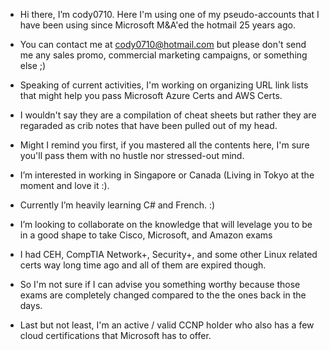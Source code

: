 - Hi there, I’m cody0710. Here I'm using one of my pseudo-accounts that I have been using since Microsoft M&A'ed the hotmail 25 years ago.
- You can contact me at cody0710@hotmail.com but please don't send me any sales promo, commercial marketing campaigns, or something else ;)
- Speaking of current activities, I'm working on organizing URL link lists that might help you pass Microsoft Azure Certs and AWS Certs.
- I wouldn't say they are a compilation of cheat sheets but rather they are regaraded as crib notes that have been pulled out of my head.
- Might I remind you first, if you mastered all the contents here, I'm sure you'll pass them with no hustle nor stressed-out mind.

- I’m interested in working in Singapore or Canada (Living in Tokyo at the moment and love it :).
- Currently I’m heavily learning C# and French. :)
- I’m looking to collaborate on the knowledge that will levelage you to be in a good shape to take Cisco, Microsoft, and Amazon exams
- I had CEH, CompTIA Network+, Security+, and some other Linux related certs way long time ago and all of them are expired though. 
- So I'm not sure if I can advise you something worthy because those exams are completely changed compared to the the ones back in the days.
- Last but not least, I'm an active / valid CCNP holder who also has a few cloud certifications that Microsoft has to offer.

<!---
cody0710/cody0710 is a ✨ special ✨ repository because its `README.md` (this file) appears on your GitHub profile.
You can click the Preview link to take a look at your changes.
--->
